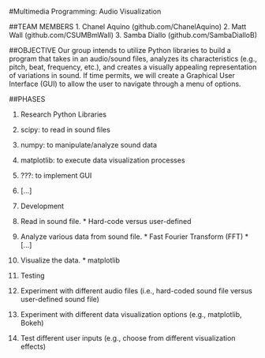 #Multimedia Programming: Audio Visualization

##TEAM MEMBERS 
	1. Chanel Aquino (github.com/ChanelAquino)
	2. Matt Wall (github.com/CSUMBmWall)
	3. Samba Diallo (github.com/SambaDialloB)

##OBJECTIVE 
Our group intends to utilize Python libraries to build a program that takes in an audio/sound files, analyzes its characteristics (e.g., pitch, beat, frequency, etc.), and creates a visually appealing representation of variations in sound. If time permits, we will create a Graphical User Interface (GUI) to allow the user to navigate through a menu of options.

##PHASES
1.  Research Python Libraries
  1.  scipy: to read in sound files
  2.  numpy: to manipulate/analyze sound data
  3.  matplotlib: to execute data visualization processes
  4.  ???: to implement GUI
  5.  [...]

2.  Development
  1.  Read in sound file.
    * Hard-code versus user-defined
  2.  Analyze various data from sound file.
    * Fast Fourier Transform (FFT)
    * [...]
  3.  Visualize the data.
    * matplotlib

3.  Testing
  1.  Experiment with different audio files (i.e., hard-coded sound file versus user-defined sound file)
  2.  Experiment with different data visualization options (e.g., matplotlib, Bokeh)
  3.  Test different user inputs (e.g., choose from different visualization effects)

